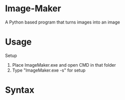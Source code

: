 # Image-Maker
A Python based program that turns images into an image

# Usage
Setup

1. Place ImageMaker.exe and open CMD in that folder
2. Type "ImageMaker.exe -s" for setup

# Syntax

